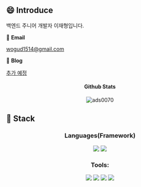 ## :smile: Introduce

<p>백엔드 주니어 개발자 이재형입니다.</p>

📧 **Email**

wogud1514@gmail.com

<!--
📋 **Portfolio**

[추가 예정]()
-->

📗 **Blog**

[추가 예정]()


<h4 align="center">Github Stats</h4>
<p align="center">
<img align="center" src="https://github-readme-stats.vercel.app/api?username=jaehyeong2&show_icons=true&locale=en" alt="ads0070"/</p>
  
## :pencil: Stack

<h3 align="center">Languages(Framework)</h3>

<div align=center> 
  <img src="https://img.shields.io/badge/java-007396?style=flat&logo=java&logoColor=white">
  <img src="https://img.shields.io/badge/spring boot-6DB33F?style=flat&logo=spring boot&logoColor=white">
  <br>
</div>
  
<h3 align="center">Tools:</h3>

<div align=center> 
  <img src="https://img.shields.io/badge/git-F05032?style=flat&logo=git&logoColor=white">
  <img src="https://img.shields.io/badge/github-181717?style=flat&logo=github&logoColor=white">
  <img src="https://img.shields.io/badge/intellij idea-000000?style=flat&logo=intellij idea&logoColor=white">
  <img src="https://img.shields.io/badge/datagrip-000000?style=flat&logo=datagrip&logoColor=white">
</div>


<br/>


<!--
## :star: Experience

<h3 align="left">Project:</h3>



|         Date         |                              Content                              |                    Organization                    |
| :----------------: | :----------------------------------------------------------: | :------------------------------------------------: |
|  2022. 03. 17 ~<br>2022. 06. 12  |     [책을 통한 동의대학교 멘토-멘티 플랫폼 (도르마북)](https://github.com/ads0070/dormabook-webRTC) - 도르마무v2     |               Dong-eui University                |
|  2022. 04. 21 ~<br>2022. 05. 17  |     [야놀자 서비스](https://github.com/ads0070/Yanolja-clone-coding) - 토이 프로젝트     |               Rising Camp with 컴공선배                |
|  2021. 11. 17 ~<br>2021. 12. 4  |     [코로나 환자 관리 프로그램](https://github.com/ads0070/Corona-Patient-Management-Program) - 3분반 6조     |               Dong-eui University                |
|  2021. 10. 7 ~<br>2021. 12. 9  |     [음식점 내 QR 간편 주문 및 결제 앱 (찍어 먹자)](https://github.com/ads0070/QR-payment-application-and-server) - 팀 초코파이썬칩     |               Dong-eui University                |
|  2021. 10. 6 ~<br>2021. 12. 4  |     [ROS 기반의 터틀봇 자율주행](https://github.com/ads0070/ROS-based-Turtlebot-Autonomous-Driving) - 합반 2조     |               Dong-eui University                |
|  2021. 4. 24 ~<br>2021. 6. 5  |     데일리 스케줄러 [[백엔드]](https://github.com/ads0070/daily-scheduler-backend), [[프론트엔드]](https://github.com/ads0070/daily-scheduler-frontend) - 1분반 2조     |               Dong-eui University  

-->
